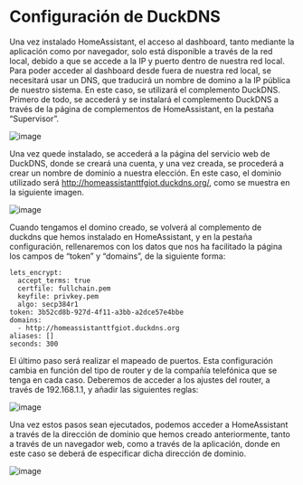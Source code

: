 # Configuración de DuckDNS
Una vez instalado HomeAssistant, el acceso al dashboard, tanto mediante la aplicación como por navegador, solo está disponible a través de la red local, debido a que se accede a la IP y puerto dentro de nuestra red local.  Para poder acceder al dashboard desde fuera de nuestra red local, se necesitará usar un DNS, que traducirá un nombre de domino a la IP pública de nuestro sistema. En este caso, se utilizará el complemento DuckDNS.
Primero de todo, se accederá y se instalará el complemento DuckDNS a través de la página de complementos de HomeAssistant, en la pestaña “Supervisor”. 

![image](https://user-images.githubusercontent.com/95376526/144292178-ae6964fb-f723-49a0-9653-7d60de8ab210.png)

Una vez quede instalado, se accederá a la página del servicio web de DuckDNS, donde se creará una cuenta, y una vez creada, se procederá a crear un nombre de dominio a nuestra elección. En este caso, el dominio utilizado será http://homeassistanttfgiot.duckdns.org/, como se muestra en la siguiente imagen.

![image](https://user-images.githubusercontent.com/95376526/144292202-d4a345ad-d3ba-49f4-89ce-8c9b228894ef.png)

Cuando tengamos el domino creado, se volverá al complemento de duckdns que hemos instalado en HomeAssistant, y en la pestaña configuración, rellenaremos con los datos que nos ha facilitado la página los campos de “token” y “domains”, de la siguiente forma:
```
lets_encrypt:
  accept_terms: true
  certfile: fullchain.pem
  keyfile: privkey.pem
  algo: secp384r1
token: 3b52cd8b-927d-4f11-a3bb-a2dce57e4bbe
domains:
  - http://homeassistanttfgiot.duckdns.org
aliases: []
seconds: 300
```
El último paso será realizar el mapeado de puertos. Esta configuración cambia en función del tipo de router y de la compañía telefónica que se tenga en cada caso. Deberemos de acceder a los ajustes del router, a través de 192.168.1.1, y añadir las siguientes reglas:

![image](https://user-images.githubusercontent.com/95376526/144292408-c7780a34-ab57-4487-9097-5c72d1114c1e.png)

Una vez estos pasos sean ejecutados, podemos acceder a HomeAssistant a través de la dirección de dominio que hemos creado anteriormente, tanto a través de un navegador web, como a través de la aplicación, donde en este caso se deberá de especificar dicha dirección de dominio. 

![image](https://user-images.githubusercontent.com/95376526/144292451-ea123003-6308-4b94-8c37-39ff2b09ab1b.png)
